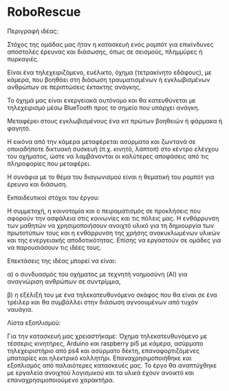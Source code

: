 # RoboRescue

Περιγραφή ιδέας:	

Στόχος της ομάδας μας ήταν η κατασκευή ενός ρομπότ για επικίνδυνες αποστολές έρευνας και διάσωσης, όπως σε σεισμούς, πλημμύρες ή πυρκαγιές.

Είναι ένα τηλεχειριζόμενο, ευέλικτο, όχημα (τετρακίνητο εδάφους), με κάμερα, που βοηθάει στη διάσωση τραυματισμένων ή εγκλωβισμένων ανθρώπων σε περιπτώσεις έκτακτης ανάγκης.

Το όχημά μας είναι ενεργειακά αυτόνομο και θα κατευθύνεται με τηλεχειρισμό μέσω BlueTooth προς το σημείο που υπάρχει ανάγκη.

Μεταφέρει στους εγκλωβισμένους ένα κιτ πρώτων βοηθειών ή φάρμακα ή φαγητό.

Η εικόνα από την κάμερα μεταφέρεται ασύρματα και ζωντανά σε οποιαδήποτε δικτυακή συσκευή (π.χ. κινητό, λάπτοπ) στο κέντρο ελέγχου του οχήματος, ώστε να λαμβάνονται οι καλύτερες αποφάσεις από τις πληροφορίες που μεταφέρει.

Η συνάφια με το θέμα του διαγωνισμού είναι η θεματική του ρομπότ για έρευνα και διάσωση.


Eκπαιδευτικοί στόχοι του έργου:

Η συμμετοχή, η καινοτομία και ο πειραματισμός σε προκλήσεις που αφορούν την ασφάλεια στις κοινωνίες και τις πόλεις μας. Η ενθάρρυνση των μαθητών να χρησιμοποιήσουν ανοιχτό υλικό για τη δημιουργία των πρωτοτύπων τους και η ενθάρρυνση της χρήσης ανακυκλωμένων υλικών και της ενεργειακής αποδοτικότητας.
Επίσης να εργαστούν σε ομάδες για να παρουσιάσουν τις ιδέες τους.


Επεκτάσεις της ιδέας μπορεί να είναι:

α) ο συνδυασμός του οχήματος με τεχνητή νοημοσύνη (AI) για αναγνώριση ανθρώπων σε συντρίμμια,

β) η εξέλιξή του με ένα τηλεκατευθυνόμενο σκάφος που θα είναι σε ένα τρέιλερ και θα συμβάλλει στην διάσωση αγνοουμένων από τυχόν ναυάγια. 


Λίστα εξοπλισμού:

Για την κατασκευή μας χρειαστήκαμε:
Όχημα τηλεκατευθυνόμενο με τέσσερις κινητήρες, Arduino και raspberry pi5 με κάμερα, ασύρματο τηλεχειριστήριο από ps4 και ασύρματο δέκτη, επαναφορτιζόμενες μπαταρίες και ηλεκτρικό κολλητήρι.
Επαναχρησιμοποιήθηκε και εξοπλισμός από παλαιότερες κατασκευές μας.
Το έργο θα αναπτύχθηκε με εργαλεία ανοιχτού λογισμικού και τα υλικά έχουν ανοικτό και επαναχρησιμοποιούμενο χαρακτήρα. 

